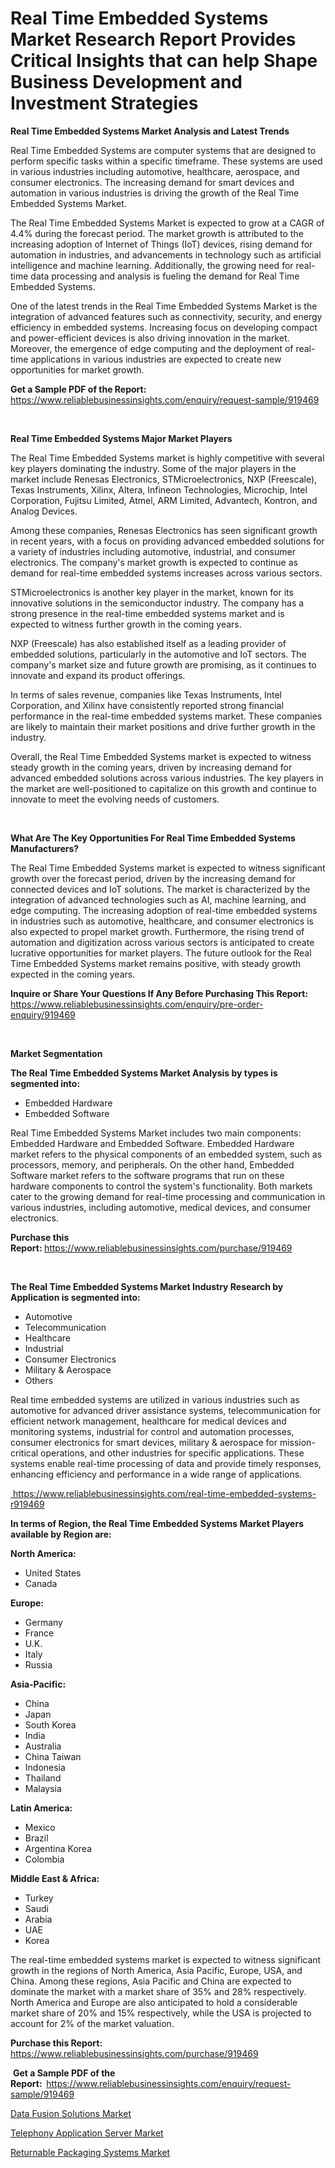 <p><h1>Real Time Embedded Systems Market Research Report Provides Critical Insights that can help Shape Business Development and Investment Strategies</h1></p><p><strong>Real Time Embedded Systems Market Analysis and Latest Trends</strong></p>
<p><p>Real Time Embedded Systems are computer systems that are designed to perform specific tasks within a specific timeframe. These systems are used in various industries including automotive, healthcare, aerospace, and consumer electronics. The increasing demand for smart devices and automation in various industries is driving the growth of the Real Time Embedded Systems Market.</p><p>The Real Time Embedded Systems Market is expected to grow at a CAGR of 4.4% during the forecast period. The market growth is attributed to the increasing adoption of Internet of Things (IoT) devices, rising demand for automation in industries, and advancements in technology such as artificial intelligence and machine learning. Additionally, the growing need for real-time data processing and analysis is fueling the demand for Real Time Embedded Systems.</p><p>One of the latest trends in the Real Time Embedded Systems Market is the integration of advanced features such as connectivity, security, and energy efficiency in embedded systems. Increasing focus on developing compact and power-efficient devices is also driving innovation in the market. Moreover, the emergence of edge computing and the deployment of real-time applications in various industries are expected to create new opportunities for market growth.</p></p>
<p><strong>Get a Sample PDF of the Report:&nbsp;</strong> <a href="https://www.reliablebusinessinsights.com/enquiry/request-sample/919469">https://www.reliablebusinessinsights.com/enquiry/request-sample/919469</a></p>
<p>&nbsp;</p>
<p><strong>Real Time Embedded Systems Major Market Players</strong></p>
<p><p>The Real Time Embedded Systems market is highly competitive with several key players dominating the industry. Some of the major players in the market include Renesas Electronics, STMicroelectronics, NXP (Freescale), Texas Instruments, Xilinx, Altera, Infineon Technologies, Microchip, Intel Corporation, Fujitsu Limited, Atmel, ARM Limited, Advantech, Kontron, and Analog Devices.</p><p>Among these companies, Renesas Electronics has seen significant growth in recent years, with a focus on providing advanced embedded solutions for a variety of industries including automotive, industrial, and consumer electronics. The company's market growth is expected to continue as demand for real-time embedded systems increases across various sectors.</p><p>STMicroelectronics is another key player in the market, known for its innovative solutions in the semiconductor industry. The company has a strong presence in the real-time embedded systems market and is expected to witness further growth in the coming years.</p><p>NXP (Freescale) has also established itself as a leading provider of embedded solutions, particularly in the automotive and IoT sectors. The company's market size and future growth are promising, as it continues to innovate and expand its product offerings.</p><p>In terms of sales revenue, companies like Texas Instruments, Intel Corporation, and Xilinx have consistently reported strong financial performance in the real-time embedded systems market. These companies are likely to maintain their market positions and drive further growth in the industry.</p><p>Overall, the Real Time Embedded Systems market is expected to witness steady growth in the coming years, driven by increasing demand for advanced embedded solutions across various industries. The key players in the market are well-positioned to capitalize on this growth and continue to innovate to meet the evolving needs of customers.</p></p>
<p>&nbsp;</p>
<p><strong>What Are The Key Opportunities For Real Time Embedded Systems Manufacturers?</strong></p>
<p><p>The Real Time Embedded Systems market is expected to witness significant growth over the forecast period, driven by the increasing demand for connected devices and IoT solutions.  The market is characterized by the integration of advanced technologies such as AI, machine learning, and edge computing. The increasing adoption of real-time embedded systems in industries such as automotive, healthcare, and consumer electronics is also expected to propel market growth. Furthermore, the rising trend of automation and digitization across various sectors is anticipated to create lucrative opportunities for market players. The future outlook for the Real Time Embedded Systems market remains positive, with steady growth expected in the coming years.</p></p>
<p><strong>Inquire or Share Your Questions If Any Before Purchasing This Report:</strong> <a href="https://www.reliablebusinessinsights.com/enquiry/pre-order-enquiry/919469">https://www.reliablebusinessinsights.com/enquiry/pre-order-enquiry/919469</a></p>
<p>&nbsp;</p>
<p><strong>Market Segmentation</strong></p>
<p><strong>The Real Time Embedded Systems Market Analysis by types is segmented into:</strong></p>
<p><ul><li>Embedded Hardware</li><li>Embedded Software</li></ul></p>
<p><p>Real Time Embedded Systems Market includes two main components: Embedded Hardware and Embedded Software. Embedded Hardware market refers to the physical components of an embedded system, such as processors, memory, and peripherals. On the other hand, Embedded Software market refers to the software programs that run on these hardware components to control the system's functionality. Both markets cater to the growing demand for real-time processing and communication in various industries, including automotive, medical devices, and consumer electronics.</p></p>
<p><strong>Purchase this Report:&nbsp;</strong><a href="https://www.reliablebusinessinsights.com/purchase/919469">https://www.reliablebusinessinsights.com/purchase/919469</a></p>
<p>&nbsp;</p>
<p><strong>The Real Time Embedded Systems Market Industry Research by Application is segmented into:</strong></p>
<p><ul><li>Automotive</li><li>Telecommunication</li><li>Healthcare</li><li>Industrial</li><li>Consumer Electronics</li><li>Military & Aerospace</li><li>Others</li></ul></p>
<p><p>Real time embedded systems are utilized in various industries such as automotive for advanced driver assistance systems, telecommunication for efficient network management, healthcare for medical devices and monitoring systems, industrial for control and automation processes, consumer electronics for smart devices, military & aerospace for mission-critical operations, and other industries for specific applications. These systems enable real-time processing of data and provide timely responses, enhancing efficiency and performance in a wide range of applications.</p></p>
<p><a href="https://www.reliablebusinessinsights.com/real-time-embedded-systems-r919469">&nbsp;https://www.reliablebusinessinsights.com/real-time-embedded-systems-r919469</a></p>
<p><strong>In terms of Region, the Real Time Embedded Systems Market Players available by Region are:</strong></p>
<p>
    <p> <strong> North America: </strong>
        <ul>
            <li>United States</li>
            <li>Canada</li>
        </ul>
        </p> 
    <p> <strong> Europe: </strong>
        <ul>
            <li>Germany</li>
            <li>France</li>
            <li>U.K.</li>
            <li>Italy</li>
            <li>Russia</li>
        </ul>
        </p> 
    <p> <strong> Asia-Pacific: </strong>
        <ul>
            <li>China</li>
            <li>Japan</li>
            <li>South Korea</li>
            <li>India</li>
            <li>Australia</li>
            <li>China Taiwan</li>
            <li>Indonesia</li>
            <li>Thailand</li>
            <li>Malaysia</li>
        </ul>
        </p> 
    <p> <strong> Latin America: </strong>
        <ul>
            <li>Mexico</li>
            <li>Brazil</li>
            <li>Argentina Korea</li>
            <li>Colombia</li>
        </ul>
        </p> 
    <p> <strong> Middle East & Africa: </strong>
        <ul>
            <li>Turkey</li>
            <li>Saudi</li>
            <li>Arabia</li>
            <li>UAE</li>
            <li>Korea</li>
        </ul>
    </p>
    </p>
<p><p>The real-time embedded systems market is expected to witness significant growth in the regions of North America, Asia Pacific, Europe, USA, and China. Among these regions, Asia Pacific and China are expected to dominate the market with a market share of 35% and 28% respectively. North America and Europe are also anticipated to hold a considerable market share of 20% and 15% respectively, while the USA is projected to account for 2% of the market valuation.</p></p>
<p><strong>Purchase this Report: </strong><a href="https://www.reliablebusinessinsights.com/purchase/919469">https://www.reliablebusinessinsights.com/purchase/919469</a></p>
<p>&nbsp;<strong>Get a Sample PDF of the Report:&nbsp;&nbsp;</strong><a href="https://www.reliablebusinessinsights.com/enquiry/request-sample/919469">https://www.reliablebusinessinsights.com/enquiry/request-sample/919469</a></p>
<p><strong></strong></p>
<p><p><a href="https://github.com/Krdamani25/Market-Research-Report-List-1/blob/main/data-fusion-solutions-market.md">Data Fusion Solutions Market</a></p><p><a href="https://github.com/thereveren80/Market-Research-Report-List-1/blob/main/telephony-application-server-market.md">Telephony Application Server Market</a></p><p><a href="https://github.com/alexcrou8/Market-Research-Report-List-1/blob/main/returnable-packaging-systems-market.md">Returnable Packaging Systems Market</a></p></p>